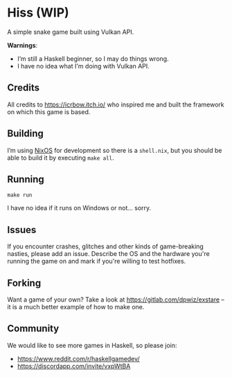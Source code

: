 # Hiss (WIP)

A simple snake game built using Vulkan API.

**Warnings**:

* I’m still a Haskell beginner, so I may do things wrong.
* I have no idea what I'm doing with Vulkan API.

## Credits

All credits to https://icrbow.itch.io/ who inspired me and built
the framework on which this game is based.

## Building

I’m using [NixOS](https://nixos.org/) for development so there
is a `shell.nix`, but you should be able to build it by
executing `make all`.

## Running

    make run

I have no idea if it runs on Windows or not… sorry.

## Issues

If you encounter crashes, glitches and other kinds of
game-breaking nasties, please add an issue. Describe the OS and
the hardware you're running the game on and mark if you're
willing to test hotfixes.

## Forking

Want a game of your own?
Take a look at https://gitlab.com/dpwiz/exstare – it is a much
better example of how to make one.

## Community

We would like to see more games in Haskell, so please join:

* https://www.reddit.com/r/haskellgamedev/
* https://discordapp.com/invite/vxpWtBA
